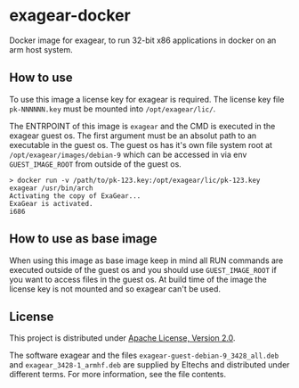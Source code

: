 # exagear-docker
Docker image for exagear, to run 32-bit x86 applications in docker on an arm host system.

## How to use
To use this image a license key for exagear is required.
The license key file `pk-NNNNNN.key` must be mounted into `/opt/exagear/lic/`.

The ENTRPOINT of this image is `exagear` and the CMD is executed in the exagear guest os.
The first argument must be an absolut path to an executable in the guest os.
The guest os has it's own file system root at `/opt/exagear/images/debian-9` which can be accessed in via env `GUEST_IMAGE_ROOT` from outside of the guest os.

```
> docker run -v /path/to/pk-123.key:/opt/exagear/lic/pk-123.key exagear /usr/bin/arch
Activating the copy of ExaGear...
ExaGear is activated.
i686
```

## How to use as base image
When using this image as base image keep in mind all RUN commands are executed outside of the guest os and you should use `GUEST_IMAGE_ROOT` if you want to access files in the guest os.
At build time of the image the license key is not mounted and so exagear can't be used.

## License

This project is distributed under [Apache License, Version 2.0](LICENSE).

The software exagear and the files `exagear-guest-debian-9_3428_all.deb` and `exagear_3428-1_armhf.deb` are supplied by Eltechs and distributed under different terms.
For more information, see the file contents. 
